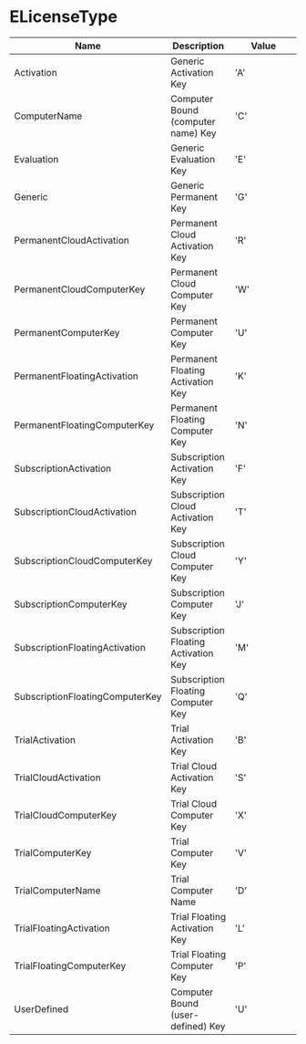 # ELicenseType

<table><thead><tr><th>Name</th><th>Description</th><th width="100">Value</th></tr></thead><tbody><tr><td>Activation</td><td>Generic Activation Key</td><td>'A'</td></tr><tr><td>ComputerName</td><td>Computer Bound (computer name) Key</td><td>'C'</td></tr><tr><td>Evaluation</td><td>Generic Evaluation Key</td><td>'E'</td></tr><tr><td>Generic</td><td>Generic Permanent Key</td><td>'G'</td></tr><tr><td>PermanentCloudActivation</td><td>Permanent Cloud Activation Key</td><td>'R'</td></tr><tr><td>PermanentCloudComputerKey</td><td>Permanent Cloud Computer Key</td><td>'W'</td></tr><tr><td>PermanentComputerKey</td><td>Permanent Computer Key</td><td>'U'</td></tr><tr><td>PermanentFloatingActivation</td><td>Permanent Floating Activation Key</td><td>'K'</td></tr><tr><td>PermanentFloatingComputerKey</td><td>Permanent Floating Computer Key</td><td>'N'</td></tr><tr><td>SubscriptionActivation</td><td>Subscription Activation Key</td><td>'F'</td></tr><tr><td>SubscriptionCloudActivation</td><td>Subscription Cloud Activation Key</td><td>'T'</td></tr><tr><td>SubscriptionCloudComputerKey</td><td>Subscription Cloud Computer Key</td><td>'Y'</td></tr><tr><td>SubscriptionComputerKey</td><td>Subscription Computer Key</td><td>'J'</td></tr><tr><td>SubscriptionFloatingActivation</td><td>Subscription Floating Activation Key</td><td>'M'</td></tr><tr><td>SubscriptionFloatingComputerKey</td><td>Subscription Floating Computer Key</td><td>'Q'</td></tr><tr><td>TrialActivation</td><td>Trial Activation Key</td><td>'B'</td></tr><tr><td>TrialCloudActivation</td><td>Trial Cloud Activation Key</td><td>'S'</td></tr><tr><td>TrialCloudComputerKey</td><td>Trial Cloud Computer Key</td><td>'X'</td></tr><tr><td>TrialComputerKey</td><td>Trial Computer Key</td><td>'V'</td></tr><tr><td>TrialComputerName</td><td>Trial Computer Name</td><td>'D'</td></tr><tr><td>TrialFloatingActivation</td><td>Trial Floating Activation Key</td><td>'L'</td></tr><tr><td>TrialFloatingComputerKey</td><td>Trial Floating Computer Key</td><td>'P'</td></tr><tr><td>UserDefined</td><td>Computer Bound (user-defined) Key</td><td>'U'</td></tr></tbody></table>
